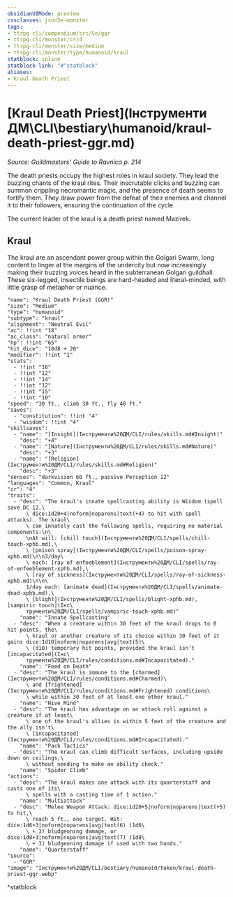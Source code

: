 ```yaml
---
obsidianUIMode: preview
cssclasses: json5e-monster
tags:
- ttrpg-cli/compendium/src/5e/ggr
- ttrpg-cli/monster/cr/4
- ttrpg-cli/monster/size/medium
- ttrpg-cli/monster/type/humanoid/kraul
statblock: inline
statblock-link: "#^statblock"
aliases:
- Kraul Death Priest
---
```

# [Kraul Death Priest](Інструменти ДМ\CLI\bestiary\humanoid/kraul-death-priest-ggr.md)
*Source: Guildmasters' Guide to Ravnica p. 214*  

The death priests occupy the highest roles in kraul society. They lead the buzzing chants of the kraul rites. Their inscrutable clicks and buzzing can summon crippling necromantic magic, and the presence of death seems to fortify them. They draw power from the defeat of their enemies and channel it to their followers, ensuring the continuation of the cycle.

The current leader of the kraul is a death priest named Mazirek.

## Kraul

The kraul are an ascendant power group within the Golgari Swarm, long content to linger at the margins of the undercity but now increasingly making their buzzing voices heard in the subterranean Golgari guildhall. These six-legged, insectile beings are hard-headed and literal-minded, with little grasp of metaphor or nuance.

```statblock
"name": "Kraul Death Priest (GGR)"
"size": "Medium"
"type": "humanoid"
"subtype": "kraul"
"alignment": "Neutral Evil"
"ac": !!int "18"
"ac_class": "natural armor"
"hp": !!int "65"
"hit_dice": "10d8 + 20"
"modifier": !!int "1"
"stats":
  - !!int "16"
  - !!int "12"
  - !!int "14"
  - !!int "12"
  - !!int "15"
  - !!int "10"
"speed": "30 ft., climb 30 ft., fly 40 ft."
"saves":
  - "constitution": !!int "4"
  - "wisdom": !!int "4"
"skillsaves":
  - "name": "[Insight](Інструменти%20ДМ/CLI/rules/skills.md#Insight)"
    "desc": "+4"
  - "name": "[Nature](Інструменти%20ДМ/CLI/rules/skills.md#Nature)"
    "desc": "+3"
  - "name": "[Religion](Інструменти%20ДМ/CLI/rules/skills.md#Religion)"
    "desc": "+3"
"senses": "darkvision 60 ft., passive Perception 12"
"languages": "Common, Kraul"
"cr": "4"
"traits":
  - "desc": "The kraul's innate spellcasting ability is Wisdom (spell save DC 12,\
      \ dice:1d20+4|noform|noparens|text(+4) to hit with spell attacks). The kraul\
      \ can innately cast the following spells, requiring no material components:\n\
      \nAt will: [chill touch](Інструменти%20ДМ/CLI/spells/chill-touch-xphb.md),\
      \ [poison spray](Інструменти%20ДМ/CLI/spells/poison-spray-xphb.md)\n\n3/day\
      \ each: [ray of enfeeblement](Інструменти%20ДМ/CLI/spells/ray-of-enfeeblement-xphb.md),\
      \ [ray of sickness](Інструменти%20ДМ/CLI/spells/ray-of-sickness-xphb.md)\n\n\
      1/day each: [animate dead](Інструменти%20ДМ/CLI/spells/animate-dead-xphb.md),\
      \ [blight](Інструменти%20ДМ/CLI/spells/blight-xphb.md), [vampiric touch](Інс\
      трументи%20ДМ/CLI/spells/vampiric-touch-xphb.md)"
    "name": "Innate Spellcasting"
  - "desc": "When a creature within 30 feet of the kraul drops to 0 hit points, the\
      \ kraul or another creature of its choice within 30 feet of it gains dice:1d10|noform|noparens|avg|text(5)\
      \ (d10) temporary hit points, provided the kraul isn't [incapacitated](Інс\
      трументи%20ДМ/CLI/rules/conditions.md#Incapacitated)."
    "name": "Feed on Death"
  - "desc": "The kraul is immune to the [charmed](Інструменти%20ДМ/CLI/rules/conditions.md#Charmed)\
      \ and [frightened](Інструменти%20ДМ/CLI/rules/conditions.md#Frightened) conditions\
      \ while within 30 feet of at least one other kraul."
    "name": "Hive Mind"
  - "desc": "The kraul has advantage on an attack roll against a creature if at least\
      \ one of the kraul's allies is within 5 feet of the creature and the ally isn't\
      \ [incapacitated](Інструменти%20ДМ/CLI/rules/conditions.md#Incapacitated)."
    "name": "Pack Tactics"
  - "desc": "The kraul can climb difficult surfaces, including upside down on ceilings,\
      \ without needing to make an ability check."
    "name": "Spider Climb"
"actions":
  - "desc": "The kraul makes one attack with its quarterstaff and casts one of its\
      \ spells with a casting time of 1 action."
    "name": "Multiattack"
  - "desc": "Melee Weapon Attack: dice:1d20+5|noform|noparens|text(+5) to hit,\
      \ reach 5 ft., one target. Hit: dice:1d6+3|noform|noparens|avg|text(6) (1d6\
      \ + 3) bludgeoning damage, or dice:1d8+3|noform|noparens|avg|text(7) (1d8\
      \ + 3) bludgeoning damage if used with two hands."
    "name": "Quarterstaff"
"source":
  - "GGR"
"image": "Інструменти%20ДМ/CLI/bestiary/humanoid/token/kraul-death-priest-ggr.webp"
```
^statblock